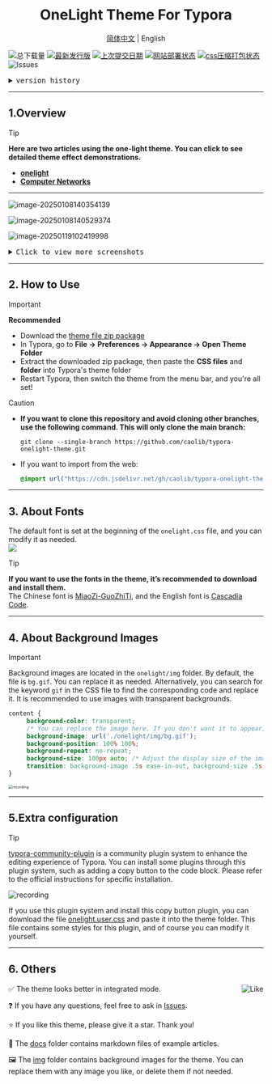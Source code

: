 <h1 align='center'>OneLight Theme For Typora</h1>

<p align="center">
    <a href='https://github.com/caolib/typora-onelight-theme'>简体中文</a>
    |
    English
</p>

![总下载量](https://img.shields.io/github/downloads/caolib/typora-onelight-theme/total?labelColor=grey&color=blue)
[![最新发行版](https://img.shields.io/github/v/release/caolib/typora-onelight-theme?labelColor=grey&color=red)](https://github.com/caolib/typora-onelight-theme/releases)
[![上次提交日期](https://img.shields.io/github/last-commit/caolib/typora-onelight-theme?labelColor=grey&color=blue)](https://github.com/caolib/typora-onelight-theme/activity)
[![网站部署状态](https://api.netlify.com/api/v1/badges/6ca72e1b-7dc6-4d51-8542-e07bf9ad0a88/deploy-status)](https://typora-theme.netlify.app)
[![css压缩打包状态](https://github.com/caolib/typora-onelight-theme/actions/workflows/css-compress.yml/badge.svg)](https://github.com/caolib/typora-onelight-theme/actions/workflows/css-compress.yml)
![Issues](https://img.shields.io/github/issues/caolib/typora-onelight-theme)

<details><summary><kbd>version history</summary></kbd>
  <img src="https://img.shields.io/github/downloads/caolib/typora-onelight-theme/v1.4.1/total"></br>
  <img src="https://img.shields.io/github/downloads/caolib/typora-onelight-theme/v1.4.0/total"></br>
  <img src="https://img.shields.io/github/downloads/caolib/typora-onelight-theme/v1.3.0/total"></br>
  <img src="https://img.shields.io/github/downloads/caolib/typora-onelight-theme/v1.2.4/total"></br>
  <img src="https://img.shields.io/github/downloads/caolib/typora-onelight-theme/v1.2.3/total"></br>
  <img src="https://img.shields.io/github/downloads/caolib/typora-onelight-theme/v1.2.0/total"></br>
  <img src="https://img.shields.io/github/downloads/caolib/typora-onelight-theme/v0.2.4/total"></br>
  <img src="https://img.shields.io/github/downloads/caolib/typora-onelight-theme/v0.2.3/total"></br>
  <img src="https://img.shields.io/github/downloads/caolib/typora-onelight-theme/v0.2.2/total"/></br>
  <img src="https://img.shields.io/github/downloads/caolib/typora-onelight-theme/v0.2.1/total"/></br>
  <img src="https://img.shields.io/github/downloads/caolib/typora-onelight-theme/v0.1.0/total"/></br>
  <img src="https://img.shields.io/github/downloads/caolib/typora-onelight-theme/v0.0.6/total"/></br>
  <img src="https://img.shields.io/github/downloads/caolib/typora-onelight-theme/v0.0.5/total"/></br>
</details>

---

## **1.Overview**


> [!tip]  
> **Here are two articles using the one-light theme. You can click to see detailed theme effect demonstrations.**  
>  
> - **[onelight](https://bin-sites.pages.dev/onelight)**  
> - **[Computer Networks](https://bin-sites.pages.dev/net/计算机网络)**  

---

![image-20250108140354139](https://s2.loli.net/2025/01/08/fNQF1ZCOgGydEUL.png)

![image-20250108140529374](https://s2.loli.net/2025/01/08/aMkKwdmVuTCtW4G.png)

![image-20250119102419998](https://s2.loli.net/2025/01/19/af82Epn7sLz9mRK.png)

<details><summary><kbd>Click to view more screenshots</summary></kbd>  
  <img src="https://s2.loli.net/2025/01/08/Ir1mgZCto4YS6lj.png"></br>  
  <img src="https://s2.loli.net/2025/01/08/ugxkC5UyvqGw6iP.png"></br>  
  <img src="https://s2.loli.net/2025/01/08/cAgBOqFoCMYE8S6.png"></br>  
	Integrated mode menu interface  
  <img src="https://s2.loli.net/2025/01/08/QF2UA9zPOW5X6ji.png"></br>  
</details>  

---

## **2. How to Use**  

> [!important]  
>  
> **Recommended**  
>  
> - Download the [theme file zip package](https://github.com/caolib/typora-onelight-theme/releases)  
> - In Typora, go to **File → Preferences → Appearance → Open Theme Folder**  
> - Extract the downloaded zip package, then paste the **CSS files** and **folder** into Typora's theme folder  
> - Restart Typora, then switch the theme from the menu bar, and you're all set!  


> [!caution]  
>  
> - **If you want to clone this repository and avoid cloning other branches, use the following command. This will only clone the main branch:**  
>  
>   ```shell  
>   git clone --single-branch https://github.com/caolib/typora-onelight-theme.git  
>   ```
>  
> - If you want to import from the web:  
>  
>   ```css  
>   @import url("https://cdn.jsdelivr.net/gh/caolib/typora-onelight-theme@onelight/dist/onelight.min.css");  
>   ```

---

## **3. About Fonts**  

The default font is set at the beginning of the `onelight.css` file, and you can modify it as needed.  
![](https://github.com/user-attachments/assets/ab75260f-cff0-43b7-b8e5-dfea38e8525c)  

> [!tip]  
>  
> **If you want to use the fonts in the theme, it’s recommended to download and install them.**  
> The Chinese font is [MiaoZi-GuoZhiTi](https://cdn.jsdelivr.net/gh/caolib/cdn@main/fonts/MiaoZi-GuoZhiTi.ttf), and the English font is [Cascadia Code](https://cdn.jsdelivr.net/gh/caolib/cdn@main/fonts/CascadiaCode.ttf).  

---

## **4. About Background Images**  

> [!important]  
>  
> Background images are located in the `onelight/img` folder. By default, the file is `bg.gif`. You can replace it as needed. Alternatively, you can search for the keyword `gif` in the CSS file to find the corresponding code and replace it. It is recommended to use images with transparent backgrounds.  
>  
> ```css  
> content {  
>      background-color: transparent;  
>      /* You can replace the image here. If you don't want it to appear, you can comment out this section.*/
>      background-image: url('./onelight/img/bg.gif');  
>      background-position: 100% 100%;  
>      background-repeat: no-repeat;  
>      background-size: 100px auto; /* Adjust the display size of the image */ 
>      transition: background-image .5s ease-in-out, background-size .5s ease-in-out;  
> }  
> ```
>  
> <img src="https://s2.loli.net/2024/12/15/Fn6LcrKWC2dlp1J.gif" alt="recording" style="zoom: 50%;" />  

---

## 5.Extra configuration

> [!tip] 
>
> [typora-community-plugin](https://github.com/Typora-community-plugin/Typora-community-plugin) is a community plugin system to enhance the editing experience of Typora. You can install some plugins through this plugin system, such as adding a copy button to the code block. Please refer to the official instructions for specific installation.
>
> ![recording](https://s2.loli.net/2025/01/20/Fw36IH7otOaCfDW.gif)
>
> If you use this plugin system and install this copy button plugin, you can download the file [onelight.user.css](https://github.com/caolib/typora-onelight-theme/blob/onelight/onelight.user.css) and paste it into the theme folder. This file contains some styles for this plugin, and of course you can modify it yourself.

---

## 6. Others

<img align='right' src="https://s2.loli.net/2025/01/04/zt7O3daMLDC5EHW.png" alt="Like" />✅ The theme looks better in integrated mode.  

❓ If you have any questions, feel free to ask in [Issues](https://github.com/caolib/typora-onelight-theme/issues).  

⭐ If you like this theme, please give it a star. Thank you!  

📄 The [docs](https://github.com/caolib/typora-onelight-theme/tree/onelight/docs) folder contains markdown files of example articles.  

🖼️ The [img](https://github.com/caolib/typora-onelight-theme/tree/onelight/onelight/img) folder contains background images for the theme. You can replace them with any image you like, or delete them if not needed.  



